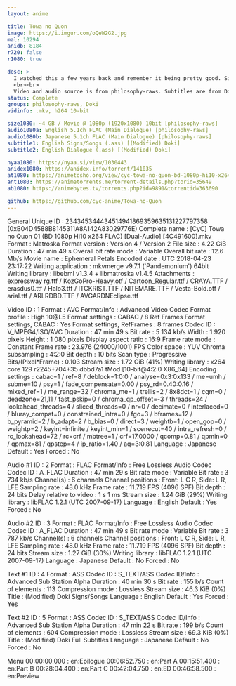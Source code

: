 ```yaml
---
layout: anime

title: Towa no Quon
image: https://i.imgur.com/oQeW2G2.jpg
mal: 10294
anidb: 8184
r720: false
r1080: true

desc: >-
  I watched this a few years back and remember it being pretty good. Since there doesn't seem to be any bloated releases yet, here goes.
  <br><br>
  Video and audio source is from philosophy-raws. Subtitles are from Doki, though I've made a few changes. I modified the ending karaoke and <s>obliterated comic sans</s> changed some fonts.
status: Complete
groups: philosophy-raws, Doki
vidinfo: .mkv, h264 10-bit

size1080: ~4 GB / Movie @ 1080p (1920x1080) 10bit [philosophy-raws]
audio1080a: English 5.1ch FLAC (Main Dialogue) [philosophy-raws]
audio1080b: Japanese 5.1ch FLAC (Main Dialogue) [philosophy-raws]
subtitle1: English Signs/Songs (.ass) [(Modified) Doki]
subtitle2: English Dialogue (.ass) [(Modified) Doki]

nyaa1080: https://nyaa.si/view/1030443
anidex1080: https://anidex.info/torrent/141035
at1080: https://animetosho.org/view/cyc-towa-no-quon-bd-1080p-hi10-x264.n1030443
ant1080: https://animetorrents.me/torrent-details.php?torid=35649
ab1080: https://animebytes.tv/torrents.php?id=9891&torrentid=363690

github: https://github.com/cyc-anime/Towa-no-Quon
---
```

General
Unique ID                                : 234345344434514941869359635131227797358 (0xB04D4588B8145311A8A142A83029776E)
Complete name                            :  [CyC] Towa no Quon 01 (BD 1080p Hi10 x264 FLAC) [Dual-Audio] [4C491600].mkv
Format                                   : Matroska
Format version                           : Version 4 / Version 2
File size                                : 4.22 GiB
Duration                                 : 47 min 49 s
Overall bit rate mode                    : Variable
Overall bit rate                         : 12.6 Mb/s
Movie name                               : Ephemeral Petals
Encoded date                             : UTC 2018-04-23 23:17:22
Writing application                      : mkvmerge v9.7.1 ('Pandemonium') 64bit
Writing library                          : libebml v1.3.4 + libmatroska v1.4.5
Attachments                              : expressway rg.ttf / KozGoPro-Heavy.otf / Cartoon_Regular.ttf / CRAYA.TTF / erasdus0.ttf / Halo3.ttf / ITCKRIST.TTF / NITEMARE.TTF / Vesta-Bold.otf / arial.ttf / ARLRDBD.TTF / AVGARDNEclipse.ttf

Video
ID                                       : 1
Format                                   : AVC
Format/Info                              : Advanced Video Codec
Format profile                           : High 10@L5
Format settings                          : CABAC / 8 Ref Frames
Format settings, CABAC                   : Yes
Format settings, RefFrames               : 8 frames
Codec ID                                 : V_MPEG4/ISO/AVC
Duration                                 : 47 min 49 s
Bit rate                                 : 5 134 kb/s
Width                                    : 1 920 pixels
Height                                   : 1 080 pixels
Display aspect ratio                     : 16:9
Frame rate mode                          : Constant
Frame rate                               : 23.976 (24000/1001) FPS
Color space                              : YUV
Chroma subsampling                       : 4:2:0
Bit depth                                : 10 bits
Scan type                                : Progressive
Bits/(Pixel*Frame)                       : 0.103
Stream size                              : 1.72 GiB (41%)
Writing library                          : x264 core 129 r2245+704+35 dbbd7a1 tMod [10-bit@4:2:0 X86_64]
Encoding settings                        : cabac=1 / ref=8 / deblock=1:0:0 / analyse=0x3:0x133 / me=umh / subme=10 / psy=1 / fade_compensate=0.00 / psy_rd=0.40:0.16 / mixed_ref=1 / me_range=32 / chroma_me=1 / trellis=2 / 8x8dct=1 / cqm=0 / deadzone=21,11 / fast_pskip=0 / chroma_qp_offset=-3 / threads=24 / lookahead_threads=4 / sliced_threads=0 / nr=0 / decimate=0 / interlaced=0 / bluray_compat=0 / constrained_intra=0 / fgo=3 / bframes=12 / b_pyramid=2 / b_adapt=2 / b_bias=0 / direct=3 / weightb=1 / open_gop=0 / weightp=2 / keyint=infinite / keyint_min=1 / scenecut=40 / intra_refresh=0 / rc_lookahead=72 / rc=crf / mbtree=1 / crf=17.0000 / qcomp=0.81 / qpmin=0 / qpmax=81 / qpstep=4 / ip_ratio=1.40 / aq=3:0.81
Language                                 : Japanese
Default                                  : Yes
Forced                                   : No

Audio #1
ID                                       : 2
Format                                   : FLAC
Format/Info                              : Free Lossless Audio Codec
Codec ID                                 : A_FLAC
Duration                                 : 47 min 29 s
Bit rate mode                            : Variable
Bit rate                                 : 3 734 kb/s
Channel(s)                               : 6 channels
Channel positions                        : Front: L C R, Side: L R, LFE
Sampling rate                            : 48.0 kHz
Frame rate                               : 11.719 FPS (4096 SPF)
Bit depth                                : 24 bits
Delay relative to video                  : 1 s 1 ms
Stream size                              : 1.24 GiB (29%)
Writing library                          : libFLAC 1.2.1 (UTC 2007-09-17)
Language                                 : English
Default                                  : Yes
Forced                                   : No

Audio #2
ID                                       : 3
Format                                   : FLAC
Format/Info                              : Free Lossless Audio Codec
Codec ID                                 : A_FLAC
Duration                                 : 47 min 49 s
Bit rate mode                            : Variable
Bit rate                                 : 3 787 kb/s
Channel(s)                               : 6 channels
Channel positions                        : Front: L C R, Side: L R, LFE
Sampling rate                            : 48.0 kHz
Frame rate                               : 11.719 FPS (4096 SPF)
Bit depth                                : 24 bits
Stream size                              : 1.27 GiB (30%)
Writing library                          : libFLAC 1.2.1 (UTC 2007-09-17)
Language                                 : Japanese
Default                                  : No
Forced                                   : No

Text #1
ID                                       : 4
Format                                   : ASS
Codec ID                                 : S_TEXT/ASS
Codec ID/Info                            : Advanced Sub Station Alpha
Duration                                 : 40 min 30 s
Bit rate                                 : 155 b/s
Count of elements                        : 113
Compression mode                         : Lossless
Stream size                              : 46.3 KiB (0%)
Title                                    : (Modified) Doki Signs/Songs
Language                                 : English
Default                                  : Yes
Forced                                   : Yes

Text #2
ID                                       : 5
Format                                   : ASS
Codec ID                                 : S_TEXT/ASS
Codec ID/Info                            : Advanced Sub Station Alpha
Duration                                 : 47 min 22 s
Bit rate                                 : 199 b/s
Count of elements                        : 604
Compression mode                         : Lossless
Stream size                              : 69.3 KiB (0%)
Title                                    : (Modified) Doki Full Subtitles
Language                                 : Japanese
Default                                  : No
Forced                                   : No

Menu
00:00:00.000                             : en:Epilogue
00:06:52.750                             : en:Part A
00:15:51.400                             : en:Part B
00:28:04.400                             : en:Part C
00:42:04.750                             : en:ED
00:46:58.500                             : en:Preview